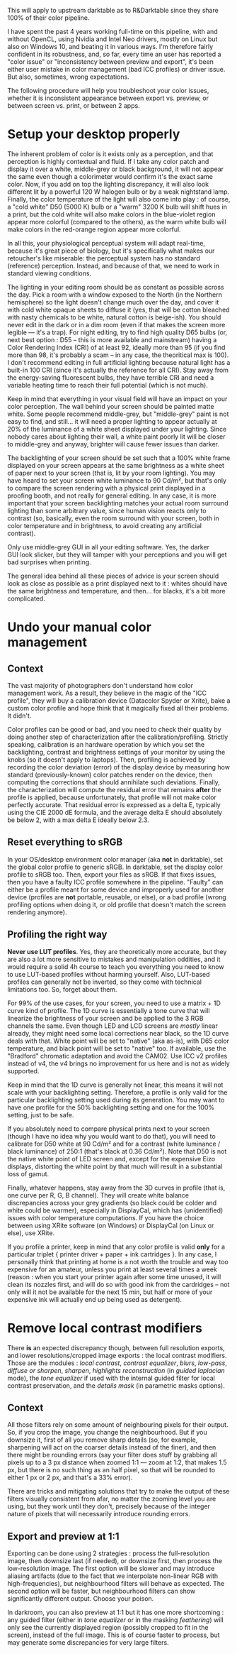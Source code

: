 This will apply to upstream darktable as to R&Darktable since they share 100% of their color pipeline. 

I have spent the past 4 years working full-time on this pipeline, with and without OpenCL, using Nvidia and Intel Neo drivers, mostly on Linux but also on Windows 10, and beating it in various ways. I'm therefore fairly confident in its robustness, and, so far, every time an user has reported a "color issue" or "inconsistency between preview and export", it's been either user mistake in color management (bad ICC profiles) or driver issue. But also, sometimes, wrong expectations.

The following procedure will help you troubleshoot your color issues, whether it is inconsistent appearance between export vs. preview, or between screen vs. print, or between 2 apps.

# Setup your desktop properly

The inherent problem of color is it exists only as a perception, and that perception is highly contextual and fluid. If I take any color patch and display it over a white, middle-grey or black background, it will not appear the same even though a colorimeter would confirm it's the exact same color. Now, if you add on top the lighting discrepancy, it will also look different lit by a powerful 120 W halogen bulb or by a weak nightstand lamp. Finally, the color temperature of the light will also come into play : of course, a "cold white" D50 (5000 K) bulb or a "warm" 3200 K bulb will shift hues in a print, but the cold white will also make colors in the blue-violet region appear more colorful (compared to the others), as the warm white bulb will make colors in the red-orange region appear more colorful. 

In all this, your physiological perceptual system will adapt real-time, because it's great piece of biology, but it's specifically what makes our retoucher's like miserable: the perceptual system has no standard (reference) perception. Instead, and because of that, we need to work in standard viewing conditions.

The lighting in your editing room should be as constant as possible across the day. Pick a room with a window exposed to the North (in the Northern hemisphere) so the light doesn't change much over the day, and cover it with cold white opaque sheets to diffuse it (yes, that will be cotton bleached with nasty chemicals to be white, natural cotton is beige-ish). You should never edit in the dark or in a dim room (even if that makes the screen more legible — it's a trap). For night editing, try to find high quality D65 bulbs (or, next best option : D55 – this is more available and mainstream) having a Color Rendering Index (CRI) of at least 92, ideally more than 95 (if you find more than 98, it's probably a scam – in any case, the theoritical max is 100). I don't recommend editing in full artificial lighting because natural light has a built-in 100 CRI (since it's actually the reference for all CRI). Stay away from the energy-saving fluorescent bulbs, they have terrible CRI and need a variable heating time to reach their full potential (which is not much).

Keep in mind that everything in your visual field will have an impact on your color perception. The wall behind your screen should be painted matte white. Some people recommend middle-grey, but "middle-grey" paint is not easy to find, and still… it will need a proper lighting to appear actually at 20% of the luminance of a white sheet displayed under your lighting. Since nobody cares about lighting their wall, a white paint poorly lit will be closer to middle-grey and anyway, brighter will cause fewer issues than darker. 

The backlighting of your screen should be set such that a 100% white frame displayed on your screen appears at the same brightness as a white sheet of paper next to your screen (that is, lit by your room lighting). You may have heard to set your screen white luminance to 90 Cd/m², but that's only to compare the screen rendering with a physical print displayed in a proofing booth, and not really for general editing. In any case, it is more important that your screen backlighting matches your actual room surround lighting than some arbitrary value, since human vision reacts only to contrast (so, basically, even the room surround with your screen, both in color temperature and in brightness, to avoid creating any artificial contrast).

Only use middle-grey GUI in all your editing software. Yes, the darker GUI look slicker, but they will tamper with your perceptions and you will get bad surprises when printing.

The general idea behind all these pieces of advice is your screen should look as close as possible as a print displayed next to it : whites should have the same brightness and temperature, and then… for blacks, it's a bit more complicated.

# Undo your manual color management

## Context 

The vast majority of photographers don't understand how color management work. As a result, they believe in the magic of the "ICC profile", they will buy a calibration device (Datacolor Spyder or Xrite), bake a custom color profile and hope think that it magically fixed all their problems. It didn't.

Color profiles can be good or bad, and you need to check their quality by doing another step of characterization after the calibration/profiling. Strictly speaking, calibration is an hardware operation by which you set the backlighting, contrast and brightness settings of your monitor by using the knobs (so it doesn't apply to laptops). Then, profiling is achieved by recording the color deviation (error) of the display device by measuring how standard (previously-known) color patches render on the device, then computing the corrections that should annihilate such deviations. Finally, the characterization will compute the residual error that remains **after** the profile is applied, because unfortunately, that profile will not make color perfectly accurate. That residual error is expressed as a delta E, typically using the CIE 2000 dE formula, and the average delta E should absolutely be below 2, with a max delta E ideally below 2.3.

## Reset everything to sRGB

In your OS/desktop environment color manager (aka **not** in darktable), set the global color profile to generic sRGB. In darktable, set the display color profile to sRGB too. Then, export your files as sRGB. If that fixes issues, then you have a faulty ICC profile somewhere in the pipeline. "Faulty" can either be a profile meant for some device and improperly used for another device (profiles are **not** portable, reusable, or else), or a bad profile (wrong profiling options when doing it, or old profile that doesn't match the screen rendering anymore).

## Profiling the right way

**Never use LUT profiles**. Yes, they are theoretically more accurate, but they are also a lot more sensitive to mistakes and manipulation oddities, and it would require a solid 4h course to teach you everything you need to know to use LUT-based profiles without harming yourself. Also, LUT-based profiles can generally not be inverted, so they come with technical limitations too. So, forget about them. 

For 99% of the use cases, for your screen, you need to use a matrix + 1D curve kind of profile. The 1D curve is essentially a tone curve that will linearize the brightness of your screen and be applied to the 3 RGB channels the same. Even though LED and LCD screens are *mostly* linear already, they might need some local corrections near black, so the 1D curve deals with that. White point will be set to "native" (aka as-is), with D65 color temperature, and black point will be set to "native" too. If available, use the "Bradford" chromatic adaptation and avoid the CAM02. Use ICC v2 profiles instead of v4, the v4 brings no improvement for us here and is not as widely supported.

Keep in mind that the 1D curve is generally not linear, this means it will not scale with your backlighting setting. Therefore, a profile is only valid for the particular backlighting setting used during its generation. You may want to have one profile for the 50% backlighting setting and one for the 100% setting, just to be safe. 

If you absolutely need to compare physical prints next to your screen (though I have no idea why you would want to do that), you will need to calibrate for D50 white at 90 Cd/m² and for a contrast (white luminance / black luminance) of 250:1 (that's black at 0.36 Cd/m²). Note that D50 is not the native white point of LED screen and, except for the expensive Eizo displays, distorting the white point by that much will result in a substantial loss of gamut. 

Finally, whatever happens, stay away from the 3D curves in profile (that is, one curve per R, G, B channel). They will create white balance discrepancies across your grey gradients (so black could be colder and white could be warmer), especially in DisplayCal, which has (unidentified) issues with color temperature computations. If you have the choice between using XRite software (on Windows) or DisplayCal (on Linux or else), use XRite.

If you profile a printer, keep in mind that any color profile is valid **only** for a particular triplet { printer driver + paper + ink cartridges }. In any case, I personally think that printing at home is a not worth the trouble and way too expensive for an amateur, unless you print at least several times a week (reason : when you start your printer again after some time unused, it will clean its nozzles first, and will do so with good ink from the cardridges – not only will it not be available for the next 15 min, but half or more of your expensive ink will actually end up being used as detergent).

# Remove local contrast modifiers

There **is** an expected discrepancy though, between full resolution exports, and lower resolutions/cropped image exports : the local contrast modifiers. Those are the modules : *local contrast*, *contrast equalizer*, *blurs*, *low-pass*, *diffuse or sharpen*, *sharpen*, *highlights reconstruction* (in *guided laplacian* mode), the *tone equalizer* if used with the internal guided filter for local contrast preservation, and the *details mask* (in parametric masks options). 

## Context

All those filters rely on some amount of neighbouring pixels for their output. So, if you crop the image, you change the neighbourhood. But if you downsize it, first of all you remove sharp details (so, for example, sharpening will act on the coarser details instead of the finer), and then there might be rounding errors (say your filter does stuff by grabbing all pixels up to a 3 px distance when zoomed 1:1 — zoom at 1:2, that makes 1.5 px, but there is no such thing as an half pixel, so that will be rounded to either 1 px or 2 px, and that's a 33% error).

There are tricks and mitigating solutions that try to make the output of these filters visually consistent from afar, no matter the zooming level you are using, but they work until they don't, precisely because of the integer nature of pixels that will necessarily introduce rounding errors. 

## Export and preview at 1:1

Exporting can be done using 2 strategies : process the full-resolution image, then downsize last (if needed), or downsize first, then process the low-resolution image. The first option will be slower and may introduce aliasing artifacts (due to the fact that we interpolate non-linear RGB with high-frequencies), but neighbourhood filters will behave as expected. The second option will be faster, but neighbourhood filters can show significantly different output. Choose your poison.

In darkroom, you can also preview at 1:1 but it has one more shortcoming : any guided filter (either in *tone equalizer* or in the masking *feathering*) will only see the currently displayed region (possibly cropped to fit in the screen), instead of the full image. This is of course faster to process, but may generate some discrepancies for very large filters.
